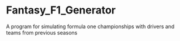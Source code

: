 # Fantasy_F1_Generator
A program for simulating formula one championships with drivers and teams from previous seasons
